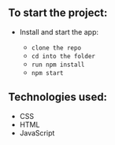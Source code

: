 ## To start the project:

- Install and start the app:

  - `clone the repo`
  - `cd into the folder`
  - `run npm install`
  - `npm start`
  
## Technologies used:

- CSS
- HTML
- JavaScript
